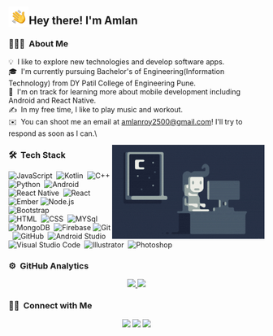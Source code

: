 <img alt="Night Coding" src="./assets/Hand%20Wave.gif" width='40' align="left"/><h2>Hey there! I'm Amlan</h2>

<!-- ## 👋 &nbsp;Hey there! I'm Amlan -->

### 👨🏻‍💻 &nbsp;About Me

💡 &nbsp;I like to explore new technologies and develop software apps.\
🎓 &nbsp;I'm currently pursuing Bachelor's of Engineering(Information Technology) from DY Patil College of Engineering Pune.\
🌱 &nbsp;I'm on track for learning more about mobile development including Android and React Native.\
✍️ &nbsp;In my free time, I like to play music and workout.\
✉️ &nbsp;You can shoot me an email at amlanroy2500@gmail.com! I'll try to respond as soon as I can.\

<img alt="Night Coding" src="./assets/Night-Coding.gif" align="right"/>

### 🛠 &nbsp;Tech Stack

![JavaScript](https://img.shields.io/badge/-JavaScript-05122A?style=flat&logo=javascript)&nbsp;
![Kotlin](https://img.shields.io/badge/Kotlin-0095D5?&style=for-the-badge&logo=kotlin&logoColor=white)&nbsp;
![C++](https://img.shields.io/badge/-C++-05122A?style=flat&logo=C%2B%2B&logoColor=00599C)&nbsp;
![Python](https://img.shields.io/badge/-Python-05122A?style=flat&logo=python)&nbsp;
![Android](https://img.shields.io/badge/Android-3DDC84?style=for-the-badge&logo=android&logoColor=white)&nbsp;
![React Native](https://img.shields.io/badge/React_Native-20232A?style=for-the-badge&logo=react&logoColor=61DAFB)&nbsp;
![React](https://img.shields.io/badge/-React-05122A?style=flat&logo=react)&nbsp;
![Ember](https://img.shields.io/badge/ember-1C1E24?style=for-the-badge&logo=ember.js&logoColor=#D04A37)
![Node.js](https://img.shields.io/badge/-Node.js-05122A?style=flat&logo=node.js)&nbsp;
![Bootstrap](https://img.shields.io/badge/-Bootstrap-05122A?style=flat&logo=bootstrap&logoColor=563D7C)\
![HTML](https://img.shields.io/badge/-HTML-05122A?style=flat&logo=HTML5)&nbsp;
![CSS](https://img.shields.io/badge/-CSS-05122A?style=flat&logo=CSS3&logoColor=1572B6)&nbsp;
![MYSql](https://img.shields.io/badge/MySQL-00000F?style=for-the-badge&logo=mysql&logoColor=white)&nbsp;
![MongoDB](https://img.shields.io/badge/MongoDB-4EA94B?style=for-the-badge&logo=mongodb&logoColor=white)&nbsp;
![Firebase](https://img.shields.io/badge/firebase-%23039BE5.svg?style=for-the-badge&logo=firebase)
![Git](https://img.shields.io/badge/-Git-05122A?style=flat&logo=git)&nbsp;
![GitHub](https://img.shields.io/badge/-GitHub-05122A?style=flat&logo=github)&nbsp;
![Android Studio](https://img.shields.io/badge/Android%20Studio-3DDC84.svg?style=for-the-badge&logo=android-studio&logoColor=white)
![Visual Studio Code](https://img.shields.io/badge/-Visual%20Studio%20Code-05122A?style=flat&logo=visual-studio-code&logoColor=007ACC)&nbsp;
![Illustrator](https://img.shields.io/badge/-Illustrator-05122A?style=flat&logo=adobe-illustrator)&nbsp;
![Photoshop](https://img.shields.io/badge/-Photoshop-05122A?style=flat&logo=adobe-photoshop)&nbsp;

### ⚙️ &nbsp;GitHub Analytics

<p align="center">
<a href="https://github.com/AVS1508">
  <img height="180em" src="https://github-readme-stats-eight-theta.vercel.app/api?username=amlan-roy&show_icons=true&theme=algolia&include_all_commits=true&count_private=true"/>
  <img height="180em" src="https://github-readme-stats-eight-theta.vercel.app/api/top-langs/?username=amlan-roy&layout=compact&langs_count=8&theme=algolia"/>
</a>
</p>

### 🤝🏻 &nbsp;Connect with Me

<p align="center">
<a href="https://www.linkedin.com/in/amlan-roy-2a0344192/"><img src="https://img.shields.io/badge/-Amlan%20Roy-0077B5?style=flat&logo=Linkedin&logoColor=white"/></a>
<a href="mailto:amlanroy2500@gmail.com"><img src="https://img.shields.io/badge/-amlanroy2500@gmail.com-D14836?style=flat&logo=Gmail&logoColor=white"/></a>
<a href="https://twitter.com/_royamlan_"><img src="https://img.shields.io/badge/_royamlan_-%231DA1F2.svg?style=for-the-badge&logo=Twitter&logoColor=white"/></a>
  
</p>
